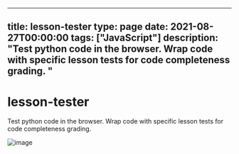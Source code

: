 
---
title: lesson-tester
type: page
date: 2021-08-27T00:00:00
tags: ["JavaScript"]
description: "Test python code in the browser. Wrap code with specific lesson tests for code completeness grading. "
---


# lesson-tester
Test python code in the browser. Wrap code with specific lesson tests for code completeness grading. 

![image](https://user-images.githubusercontent.com/35516367/131204478-116ad300-0cc4-4ffa-ba9e-5802a8b0f36d.png)
